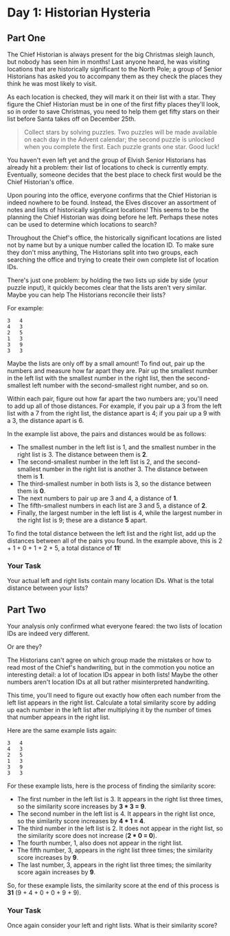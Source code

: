 # Day 1: Historian Hysteria

## Part One

The Chief Historian is always present for the big Christmas sleigh launch, but nobody has seen him in months! Last anyone heard, he was visiting locations that are historically significant to the North Pole; a group of Senior Historians has asked you to accompany them as they check the places they think he was most likely to visit.

As each location is checked, they will mark it on their list with a star. They figure the Chief Historian must be in one of the first fifty places they'll look, so in order to save Christmas, you need to help them get fifty stars on their list before Santa takes off on December 25th.

> Collect stars by solving puzzles. Two puzzles will be made available on each day in the Advent calendar; the second puzzle is unlocked when you complete the first. Each puzzle grants one star. Good luck!

You haven't even left yet and the group of Elvish Senior Historians has already hit a problem: their list of locations to check is currently empty. Eventually, someone decides that the best place to check first would be the Chief Historian's office.

Upon pouring into the office, everyone confirms that the Chief Historian is indeed nowhere to be found. Instead, the Elves discover an assortment of notes and lists of historically significant locations! This seems to be the planning the Chief Historian was doing before he left. Perhaps these notes can be used to determine which locations to search?

Throughout the Chief's office, the historically significant locations are listed not by name but by a unique number called the location ID. To make sure they don't miss anything, The Historians split into two groups, each searching the office and trying to create their own complete list of location IDs.

There's just one problem: by holding the two lists up side by side (your puzzle input), it quickly becomes clear that the lists aren't very similar. Maybe you can help The Historians reconcile their lists?

For example:

```
3   4
4   3
2   5
1   3
3   9
3   3
```

Maybe the lists are only off by a small amount! To find out, pair up the numbers and measure how far apart they are. Pair up the smallest number in the left list with the smallest number in the right list, then the second-smallest left number with the second-smallest right number, and so on.

Within each pair, figure out how far apart the two numbers are; you'll need to add up all of those distances. For example, if you pair up a 3 from the left list with a 7 from the right list, the distance apart is 4; if you pair up a 9 with a 3, the distance apart is 6.

In the example list above, the pairs and distances would be as follows:

- The smallest number in the left list is 1, and the smallest number in the right list is 3. The distance between them is **2**.
- The second-smallest number in the left list is 2, and the second-smallest number in the right list is another 3. The distance between them is **1**.
- The third-smallest number in both lists is 3, so the distance between them is **0**.
- The next numbers to pair up are 3 and 4, a distance of **1**.
- The fifth-smallest numbers in each list are 3 and 5, a distance of **2**.
- Finally, the largest number in the left list is 4, while the largest number in the right list is 9; these are a distance **5** apart.

To find the total distance between the left list and the right list, add up the distances between all of the pairs you found. In the example above, this is 2 + 1 + 0 + 1 + 2 + 5, a total distance of **11**!

### Your Task

Your actual left and right lists contain many location IDs. What is the total distance between your lists?

## Part Two

Your analysis only confirmed what everyone feared: the two lists of location IDs are indeed very different.

Or are they?

The Historians can't agree on which group made the mistakes or how to read most of the Chief's handwriting, but in the commotion you notice an interesting detail: a lot of location IDs appear in both lists! Maybe the other numbers aren't location IDs at all but rather misinterpreted handwriting.

This time, you'll need to figure out exactly how often each number from the left list appears in the right list. Calculate a total similarity score by adding up each number in the left list after multiplying it by the number of times that number appears in the right list.

Here are the same example lists again:

```
3   4
4   3
2   5
1   3
3   9
3   3
```

For these example lists, here is the process of finding the similarity score:

- The first number in the left list is 3. It appears in the right list three times, so the similarity score increases by **3 * 3 = 9**.
- The second number in the left list is 4. It appears in the right list once, so the similarity score increases by **4 * 1 = 4**.
- The third number in the left list is 2. It does not appear in the right list, so the similarity score does not increase (**2 * 0 = 0**).
- The fourth number, 1, also does not appear in the right list.
- The fifth number, 3, appears in the right list three times; the similarity score increases by **9**.
- The last number, 3, appears in the right list three times; the similarity score again increases by **9**.

So, for these example lists, the similarity score at the end of this process is **31** (9 + 4 + 0 + 0 + 9 + 9).

### Your Task

Once again consider your left and right lists. What is their similarity score?